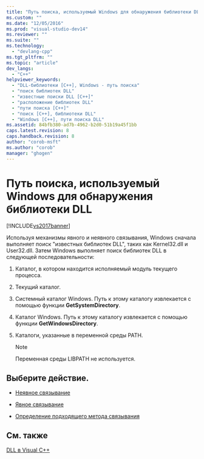 ```yaml
---
title: "Путь поиска, используемый Windows для обнаружения библиотеки DLL | Microsoft Docs"
ms.custom: ""
ms.date: "12/05/2016"
ms.prod: "visual-studio-dev14"
ms.reviewer: ""
ms.suite: ""
ms.technology: 
  - "devlang-cpp"
ms.tgt_pltfrm: ""
ms.topic: "article"
dev_langs: 
  - "C++"
helpviewer_keywords: 
  - "DLL-библиотеки [C++], Windows - путь поиска"
  - "поиск библиотек DLL"
  - "известные поиски DLL [C++]"
  - "расположение библиотек DLL"
  - "пути поиска [C++]"
  - "поиск [C++], библиотеки DLL"
  - "Windows [C++], пути поиска DLL"
ms.assetid: 84bfb380-ad7b-4962-b2d0-51b19a45f1bb
caps.latest.revision: 8
caps.handback.revision: 8
author: "corob-msft"
ms.author: "corob"
manager: "ghogen"
---
```

# Путь поиска, используемый Windows для обнаружения библиотеки DLL
[!INCLUDE[vs2017banner](../assembler/inline/includes/vs2017banner.md)]

Используя механизмы явного и неявного связывания, Windows сначала выполняет поиск "известных библиотек DLL", таких как Kernel32.dll и User32.dll.  Затем Windows выполняет поиск библиотек DLL в следующей последовательности:  
  
1.  Каталог, в котором находится исполняемый модуль текущего процесса.  
  
2.  Текущий каталог.  
  
3.  Системный каталог Windows.  Путь к этому каталогу извлекается с помощью функции **GetSystemDirectory**.  
  
4.  Каталог Windows.  Путь к этому каталогу извлекается с помощью функции **GetWindowsDirectory**.  
  
5.  Каталоги, указанные в переменной среды PATH.  
  
    > [!NOTE]
    >  Переменная среды LIBPATH не используется.  
  
## Выберите действие.  
  
-   [Неявное связывание](../Topic/Linking%20Implicitly.md)  
  
-   [Явное связывание](../build/linking-explicitly.md)  
  
-   [Определение подходящего метода связывания](../build/determining-which-linking-method-to-use.md)  
  
## См. также  
 [DLL в Visual C\+\+](../build/dlls-in-visual-cpp.md)